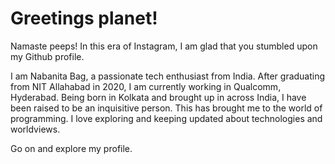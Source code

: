 # Greetings planet!

Namaste peeps! In this era of Instagram, I am glad that you stumbled upon my Github profile.

I am Nabanita Bag, a passionate tech enthusiast from India. After graduating from NIT Allahabad in 2020, I am currently working in Qualcomm, Hyderabad.
Being born in Kolkata and brought up in across India, I have been raised to be an inquisitive person. This has brought me to the world of programming.
I love exploring and keeping updated about technologies and worldviews.

Go on and explore my profile.
